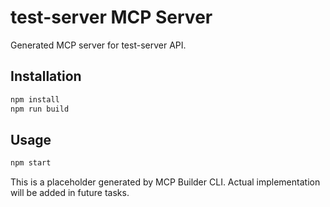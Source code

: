 # test-server MCP Server

Generated MCP server for test-server API.

## Installation

```bash
npm install
npm run build
```

## Usage

```bash
npm start
```

This is a placeholder generated by MCP Builder CLI.
Actual implementation will be added in future tasks.
